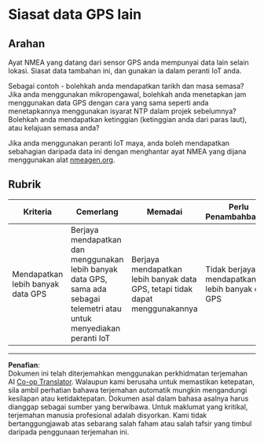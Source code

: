 <!--
CO_OP_TRANSLATOR_METADATA:
{
  "original_hash": "bded364fc06ce37d7a76aed3be1ba73a",
  "translation_date": "2025-08-27T23:45:22+00:00",
  "source_file": "3-transport/lessons/1-location-tracking/assignment.md",
  "language_code": "ms"
}
-->
# Siasat data GPS lain

## Arahan

Ayat NMEA yang datang dari sensor GPS anda mempunyai data lain selain lokasi. Siasat data tambahan ini, dan gunakan ia dalam peranti IoT anda.

Sebagai contoh - bolehkah anda mendapatkan tarikh dan masa semasa? Jika anda menggunakan mikropengawal, bolehkah anda menetapkan jam menggunakan data GPS dengan cara yang sama seperti anda menetapkannya menggunakan isyarat NTP dalam projek sebelumnya? Bolehkah anda mendapatkan ketinggian (ketinggian anda dari paras laut), atau kelajuan semasa anda?

Jika anda menggunakan peranti IoT maya, anda boleh mendapatkan sebahagian daripada data ini dengan menghantar ayat NMEA yang dijana menggunakan alat [nmeagen.org](https://www.nmeagen.org).

## Rubrik

| Kriteria | Cemerlang | Memadai | Perlu Penambahbaikan |
| -------- | --------- | -------- | -------------------- |
| Mendapatkan lebih banyak data GPS | Berjaya mendapatkan dan menggunakan lebih banyak data GPS, sama ada sebagai telemetri atau untuk menyediakan peranti IoT | Berjaya mendapatkan lebih banyak data GPS, tetapi tidak dapat menggunakannya | Tidak berjaya mendapatkan lebih banyak data GPS |

---

**Penafian**:  
Dokumen ini telah diterjemahkan menggunakan perkhidmatan terjemahan AI [Co-op Translator](https://github.com/Azure/co-op-translator). Walaupun kami berusaha untuk memastikan ketepatan, sila ambil perhatian bahawa terjemahan automatik mungkin mengandungi kesilapan atau ketidaktepatan. Dokumen asal dalam bahasa asalnya harus dianggap sebagai sumber yang berwibawa. Untuk maklumat yang kritikal, terjemahan manusia profesional adalah disyorkan. Kami tidak bertanggungjawab atas sebarang salah faham atau salah tafsir yang timbul daripada penggunaan terjemahan ini.